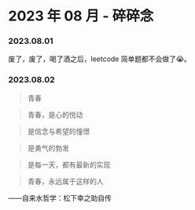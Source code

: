 # 2023 年 08 月 - 碎碎念


### 2023.08.01
废了，废了，喝了酒之后，leetcode 简单题都不会做了😭。

### 2023.08.02
> 青春

> 青春，是心的悦动

> 是信念与希望的憧憬

> 是勇气的勃发

> 是每一天，都有最新的实现

> 青春，永远属于这样的人

——自来水哲学：松下幸之助自传
